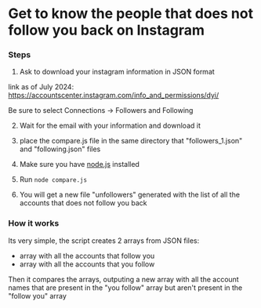 # Get to know the people that does not follow you back on Instagram

### Steps
1. Ask to download your instagram information in JSON format

link as of July 2024: https://accountscenter.instagram.com/info_and_permissions/dyi/

Be sure to select Connections -> Followers and Following

2. Wait for the email with your information and download it

3. place the compare.js file in the same directory that "followers_1.json" and  "following.json" files

4. Make sure you have [node.js](https://nodejs.org/) installed

5. Run `node compare.js`

6. You will get a new file "unfollowers" generated with the list of all the accounts that does not follow you back

### How it works
Its very simple, the script creates 2 arrays from JSON files:
- array with all the accounts that follow you
- array with all the accounts that you follow

Then it compares the arrays, outputing a new array with all the account names that are present in the "you follow" array but aren't present in the "follow you" array
